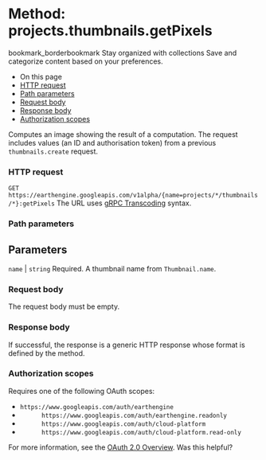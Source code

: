  
#  Method: projects.thumbnails.getPixels
bookmark_borderbookmark Stay organized with collections  Save and categorize content based on your preferences.
  * On this page
  * [HTTP request](https://developers.google.com/earth-engine/reference/rest/v1alpha/projects.thumbnails/getPixels#http-request)
  * [Path parameters](https://developers.google.com/earth-engine/reference/rest/v1alpha/projects.thumbnails/getPixels#path-parameters)
  * [Request body](https://developers.google.com/earth-engine/reference/rest/v1alpha/projects.thumbnails/getPixels#request-body)
  * [Response body](https://developers.google.com/earth-engine/reference/rest/v1alpha/projects.thumbnails/getPixels#response-body)
  * [Authorization scopes](https://developers.google.com/earth-engine/reference/rest/v1alpha/projects.thumbnails/getPixels#authorization-scopes)


Computes an image showing the result of a computation. The request includes values (an ID and authorisation token) from a previous `thumbnails.create` request.
### HTTP request
`GET https://earthengine.googleapis.com/v1alpha/{name=projects/*/thumbnails/*}:getPixels`
The URL uses [gRPC Transcoding](https://google.aip.dev/127) syntax.
### Path parameters
Parameters  
---  
`name` |  `string` Required. A thumbnail name from `Thumbnail.name`.  
### Request body
The request body must be empty.
### Response body
If successful, the response is a generic HTTP response whose format is defined by the method.
### Authorization scopes
Requires one of the following OAuth scopes:
  * `https://www.googleapis.com/auth/earthengine`
  * `      https://www.googleapis.com/auth/earthengine.readonly`
  * `      https://www.googleapis.com/auth/cloud-platform`
  * `      https://www.googleapis.com/auth/cloud-platform.read-only`


For more information, see the [OAuth 2.0 Overview](https://developers.google.com/identity/protocols/OAuth2).
Was this helpful?
